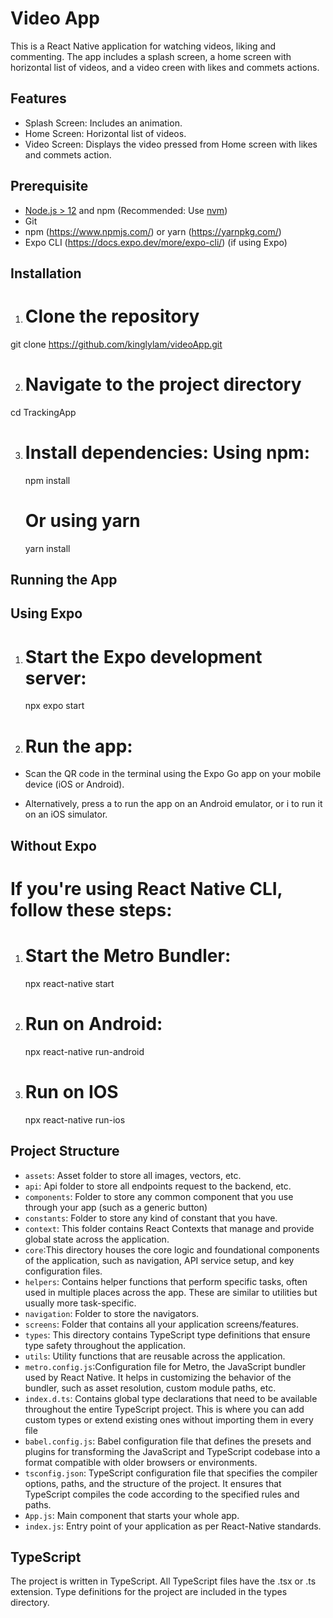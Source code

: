 # Video App

This is a React Native application for watching videos, liking and commenting. The app includes a splash screen, a home screen with horizontal list of videos, and a video creen with likes and commets actions.

## Features

- Splash Screen: Includes an animation.
- Home Screen: Horizontal list of videos.
- Video Screen: Displays the video pressed from Home screen with likes and commets action.

## Prerequisite

- [Node.js > 12](https://nodejs.org) and npm (Recommended: Use [nvm](https://github.com/nvm-sh/nvm))
- Git
- npm (https://www.npmjs.com/) or yarn (https://yarnpkg.com/)
- Expo CLI (https://docs.expo.dev/more/expo-cli/) (if using Expo)

## Installation

1. # Clone the repository

git clone https://github.com/kinglylam/videoApp.git

2.  # Navigate to the project directory

cd TrackingApp

3. # Install dependencies: Using npm:

   npm install

   # Or using yarn

   yarn install

## Running the App

## Using Expo

1. # Start the Expo development server:

   npx expo start

2. # Run the app:

- Scan the QR code in the terminal using the Expo Go app on your mobile device (iOS or Android).

- Alternatively, press a to run the app on an Android emulator, or i to run it on an iOS simulator.

## Without Expo

# If you're using React Native CLI, follow these steps:

1. # Start the Metro Bundler:

   npx react-native start

2. # Run on Android:

   npx react-native run-android

3. # Run on IOS

   npx react-native run-ios

## Project Structure

- `assets`: Asset folder to store all images, vectors, etc.
- `api`: Api folder to store all endpoints request to the backend, etc.
- `components`: Folder to store any common component that you use through your app (such as a generic button)
- `constants`: Folder to store any kind of constant that you have.
- `context`: This folder contains React Contexts that manage and provide global state across the application.
- `core`:This directory houses the core logic and foundational components of the application, such as navigation, API service setup, and key configuration files.
- `helpers`: Contains helper functions that perform specific tasks, often used in multiple places across the app. These are similar to utilities but usually more task-specific.
- `navigation`: Folder to store the navigators.
- `screens`: Folder that contains all your application screens/features.
- `types`: This directory contains TypeScript type definitions that ensure type safety throughout the application.
- `utils`: Utility functions that are reusable across the application.
- `metro.config.js`:Configuration file for Metro, the JavaScript bundler used by React Native. It helps in customizing the behavior of the bundler, such as asset resolution, custom module paths, etc.
- `index.d.ts`: Contains global type declarations that need to be available throughout the entire TypeScript project. This is where you can add custom types or extend existing ones without importing them in every file
- `babel.config.js`: Babel configuration file that defines the presets and plugins for transforming the JavaScript and TypeScript codebase into a format compatible with older browsers or environments.
- `tsconfig.json`: TypeScript configuration file that specifies the compiler options, paths, and the structure of the project. It ensures that TypeScript compiles the code according to the specified rules and paths.
- `App.js`: Main component that starts your whole app.
- `index.js`: Entry point of your application as per React-Native standards.

## TypeScript

The project is written in TypeScript. All TypeScript files have the .tsx or .ts extension. Type definitions for the project are included in the types directory.
